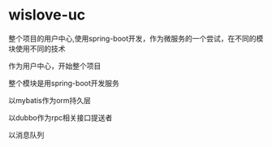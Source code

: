 # wislove-uc

整个项目的用户中心,使用spring-boot开发，作为微服务的一个尝试，在不同的模块使用不同的技术


作为用户中心，开始整个项目

整个模块是用spring-boot开发服务

以mybatis作为orm持久层

以dubbo作为rpc相关接口提送者

以消息队列




